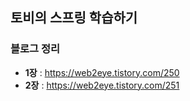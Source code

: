 ## 토비의 스프링 학습하기

### 블로그 정리
* **1장** : https://web2eye.tistory.com/250
* **2장** : https://web2eye.tistory.com/251
